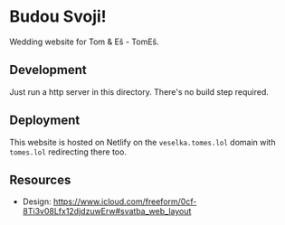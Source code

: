 # Budou Svoji!

Wedding website for Tom & Eš - TomEš.

## Development

Just run a http server in this directory. There's no build step required.

## Deployment

This website is hosted on Netlify on the `veselka.tomes.lol` domain with `tomes.lol` redirecting there too.

## Resources

- Design: https://www.icloud.com/freeform/0cf-8Ti3v08Lfx12djdzuwErw#svatba_web_layout
